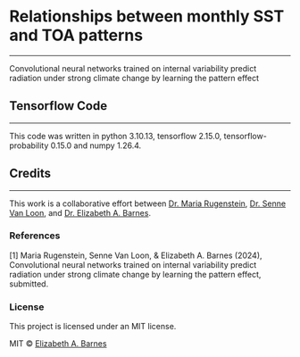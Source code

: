 # Relationships between monthly SST and TOA patterns

***
Convolutional neural networks trained on internal variability predict radiation under strong climate change by learning the pattern effect

## Tensorflow Code

***
This code was written in python 3.10.13, tensorflow 2.15.0, tensorflow-probability 0.15.0 and numpy 1.26.4.

## Credits

***
This work is a collaborative effort between [Dr. Maria Rugenstein](https://www.atmos.colostate.edu/people/faculty/rugenstein/), [Dr. Senne Van Loon](https://scholar.google.com/citations?user=6h7ft20AAAAJ&hl=en), and  [Dr. Elizabeth A. Barnes](https://barnes.atmos.colostate.edu).

### References

[1] Maria Rugenstein, Senne Van Loon, & Elizabeth A. Barnes (2024), Convolutional neural networks trained on internal variability predict radiation under strong climate change by learning the pattern effect, submitted.

### License

This project is licensed under an MIT license.

MIT © [Elizabeth A. Barnes](https://github.com/eabarnes1010)
